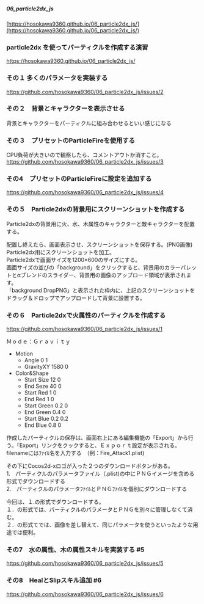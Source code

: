 ##### 06_particle2dx_js  
[https://hosokawa9360.github.io/06_particle2dx_js/](https://hosokawa9360.github.io/06_particle2dx_js/)  

### particle2dx を使ってパーティクルを作成する演習  
https://hosokawa9360.github.io/06_particle2dx_js/  

### その１ 多くのパラメータを実装する  
https://github.com/hosokawa9360/06_particle2dx_js/issues/2  

### その２　背景とキャラクターを表示させる  
背景とキャラクターをパーティクルに組み合わせるといい感じになる  


### その３　プリセットのParticleFireを使用する  
CPU負荷が大きいので観察したら、コメントアウトか消すこと。  
https://github.com/hosokawa9360/06_particle2dx_js/issues/3  

### その4　プリセットのParticleFireに設定を追加する  
https://github.com/hosokawa9360/06_particle2dx_js/issues/4  

### その５　Particle2dxの背景用にスクリーンショットを作成する
Particle2dxの背景用に火、水、木属性のキャラクターと敵キャラクターを配置する。  

配置し終えたら、画面表示させ、スクリーンショットを保存する。(PNG画像)  
Particle2dx用にスクリーンショットを加工。  
Particle2dxで画面サイズを1200×600のサイズにする。  
画面サイズの並びの「background」をクリックすると、背景用のカラーパレットとαブレンドのスライダー、背景用の画像のアップロード領域が表示されます。  
「background DropPNG」と表示された枠内に、上記のスクリーンショットをドラッグ＆ドロップでアップロードして背景に設置する。  


### その６　Particle2dxで火属性のパーティクルを作成する  
https://github.com/hosokawa9360/06_particle2dx_js/issues/1  

Ｍｏｄｅ：Ｇｒａｖｉｔｙ  
* Motion   
    * Angle  0 1  
    * GravityXY 1580 0  
* Color&Shape  
    * Start Size 12 0  
    * End Seze 40 0   
    * Start Red 1 0
    * End Red 1 0
    * Start Green 0.2 0
    * End Green 0.4 0
    * Start Blue 0.2 0.2
    * End Blue 0.8 0   

作成したパーティクルの保存は、画面右上にある編集機能の「Export」から行う。「Export」リンクをクックすると、Ｅｘｐｏｒｔ設定が表示される。  
filenameにはﾌｧｲﾙ名を入力する　（例：Fire_Attack1.plist)  

その下にCocos2d-xロゴが入った２つのダウンロードボタンがある。  
 1.　パーティクルのパラメータファイル（.plist)の中にＰＮＧイメージを含める形式でダウンロードする  
 2.　パーティクルのパラメータﾌｧｲﾙとＰＮＧﾌｧｲﾙを個別にダウンロードする  

今回は、１.の形式でダウンロードする。  
１．の形式では、パーティクルのパラメータとＰＮＧを別々に管理しなくて済む。  
２．の形式てでは、画像を差し替えて、同じパラメータを使うといったような用途では便利。  


### その7　水の属性、木の属性スキルを実装する #5
https://github.com/hosokawa9360/06_particle2dx_js/issues/5

### その8　HealとSlipスキル追加 #6
https://github.com/hosokawa9360/06_particle2dx_js/issues/6
